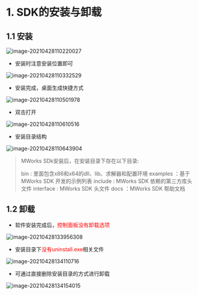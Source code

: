 # 1. SDK的安装与卸载




## 1.1 安装



![image-20210428110220027](https://tangxing-markdown-pic.oss-cn-shenzhen.aliyuncs.com/images/20210428110220.png)



* 安装时注意安装位置即可

![image-20210428110332529](https://tangxing-markdown-pic.oss-cn-shenzhen.aliyuncs.com/images/20210428110332.png)

* 安装完成，桌面生成快捷方式

![image-20210428110501978](https://tangxing-markdown-pic.oss-cn-shenzhen.aliyuncs.com/images/20210428110502.png)

* 双击打开

![image-20210428110610516](https://tangxing-markdown-pic.oss-cn-shenzhen.aliyuncs.com/images/20210428110610.png)

* 安装目录结构

![image-20210428110643904](https://tangxing-markdown-pic.oss-cn-shenzhen.aliyuncs.com/images/20210428110643.png)

> MWorks SDk安装后，在安装目录下存在以下目录:
>
> bin : 里面包含x86和x64的dll、lib、求解器和配置环境
> examples ：基于MWorks SDK 开发的示例列表
> include : MWorks SDK 依赖的第三方库头文件
> interface : MWorks SDK 头文件
> docs ：MWorks SDK 帮助文档


## 1.2 卸载

* 软件安装完成后，<font color=red>控制面板没有卸载选项</font>

![image-20210428133956308](https://tangxing-markdown-pic.oss-cn-shenzhen.aliyuncs.com/images/20210428133956.png)

* 安装目录下<font color=red>没有uninstall.exe</font>相关文件

![image-20210428134110716](https://tangxing-markdown-pic.oss-cn-shenzhen.aliyuncs.com/images/20210428134110.png)

* 可通过直接删除安装目录的方式进行卸载

![image-20210428134154015](https://tangxing-markdown-pic.oss-cn-shenzhen.aliyuncs.com/images/20210428134154.png)